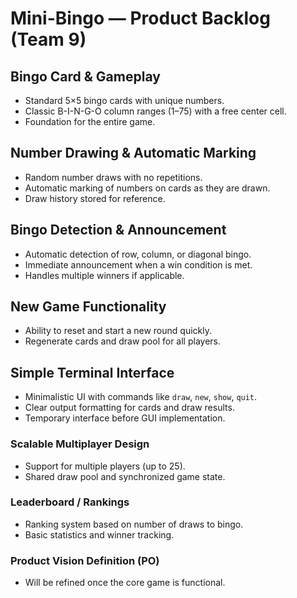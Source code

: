 # Mini-Bingo — Product Backlog (Team 9)

## Bingo Card & Gameplay
- Standard 5×5 bingo cards with unique numbers.
- Classic B-I-N-G-O column ranges (1–75) with a free center cell.
- Foundation for the entire game.

## Number Drawing & Automatic Marking
- Random number draws with no repetitions.
- Automatic marking of numbers on cards as they are drawn.
- Draw history stored for reference.

## Bingo Detection & Announcement
- Automatic detection of row, column, or diagonal bingo.
- Immediate announcement when a win condition is met.
- Handles multiple winners if applicable.

## New Game Functionality
- Ability to reset and start a new round quickly.
- Regenerate cards and draw pool for all players.

## Simple Terminal Interface
- Minimalistic UI with commands like `draw`, `new`, `show`, `quit`.
- Clear output formatting for cards and draw results.
- Temporary interface before GUI implementation.





### Scalable Multiplayer Design
- Support for multiple players (up to 25).
- Shared draw pool and synchronized game state.

### Leaderboard / Rankings
- Ranking system based on number of draws to bingo.
- Basic statistics and winner tracking.

### Product Vision Definition (PO)
- Will be refined once the core game is functional.


